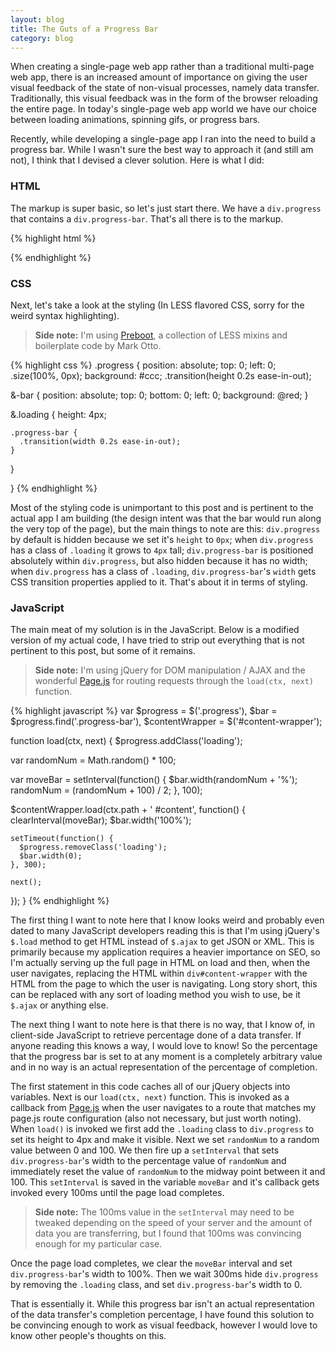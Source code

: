 ```yaml
---              
layout: blog
title: The Guts of a Progress Bar
category: blog
---
```

When creating a single-page web app rather than a traditional multi-page web app, there is an increased amount of importance on giving the user visual feedback of the state of non-visual processes, namely data transfer. Traditionally, this visual feedback was in the form of the browser reloading the entire page. In today's single-page web app world we have our choice between loading animations, spinning gifs, or progress bars. 

Recently, while developing a single-page app I ran into the need to build a progress bar. While I wasn't sure the best way to approach it (and still am not), I think that I devised a clever solution. Here is what I did:

### HTML

The markup is super basic, so let's just start there. We have a `div.progress` that contains a `div.progress-bar`. That's all there is to the markup.

{% highlight html %}
<div class="progress">
  <div class="progress-bar"></div>
</div>
{% endhighlight %}

### CSS

Next, let's take a look at the styling (In LESS flavored CSS, sorry for the weird syntax highlighting).

> **Side note:** I'm using [Preboot](http://getpreboot.com/), a collection of LESS mixins and boilerplate code by Mark Otto. 

{% highlight css %}
.progress {
  position: absolute;
  top: 0;
  left: 0;
  .size(100%, 0px);
  background: #ccc;
  .transition(height 0.2s ease-in-out);

  &-bar {
    position: absolute;
    top: 0;
    bottom: 0;
    left: 0;
    background: @red;
  }

  &.loading {
    height: 4px;

    .progress-bar {
      .transition(width 0.2s ease-in-out);
    }

  }

}
{% endhighlight %}

Most of the styling code is unimportant to this post and is pertinent to the actual app I am building (the design intent was that the bar would run along the very top of the page), but the main things to note are this: `div.progress` by default is hidden because we set it's `height` to `0px`; when `div.progress` has a class of `.loading` it grows to `4px` tall; `div.progress-bar` is positioned absolutely within `div.progress`, but also hidden because it has no width; when `div.progress` has a class of `.loading`, `div.progress-bar`'s `width` gets CSS transition properties applied to it. That's about it in terms of styling.

### JavaScript

The main meat of my solution is in the JavaScript. Below is a modified version of my actual code, I have tried to strip out everything that is not pertinent to this post, but some of it remains.

> **Side note:** I'm using jQuery for DOM manipulation / AJAX and the wonderful [Page.js](http://visionmedia.github.io/page.js/) for routing requests through the `load(ctx, next)` function.

{% highlight javascript %}
var $progress = $('.progress'),
    $bar = $progress.find('.progress-bar'),
    $contentWrapper = $('#content-wrapper');

function load(ctx, next) {
  $progress.addClass('loading');

  var randomNum = Math.random() * 100;

  var moveBar = setInterval(function() {
    $bar.width(randomNum + '%');
    randomNum = (randomNum + 100) / 2;
  }, 100);

  $contentWrapper.load(ctx.path + ' #content', function() {
    clearInterval(moveBar);
    $bar.width('100%');
    
    setTimeout(function() {
      $progress.removeClass('loading');
      $bar.width(0);
    }, 300);
    
    next();
  }); 
}
{% endhighlight %}

The first thing I want to note here that I know looks weird and probably even dated to many JavaScript developers reading this is that I'm using jQuery's `$.load` method to get HTML instead of `$.ajax` to get JSON or XML. This is primarily because my application requires a heavier importance on SEO, so I'm actually serving up the full page in HTML on load and then, when the user navigates, replacing the HTML within `div#content-wrapper` with the HTML from the page to which the user is navigating. Long story short, this can be replaced with any sort of loading method you wish to use, be it `$.ajax` or anything else. 

The next thing I want to note here is that there is no way, that I know of, in client-side JavaScript to retrieve percentage done of a data transfer. If anyone reading this knows a way, I would love to know! So the percentage that the progress bar is set to at any moment is a completely arbitrary value and in no way is an actual representation of the percentage of completion.

The first statement in this code caches all of our jQuery objects into variables. Next is our `load(ctx, next)` function. This is invoked as a callback from [Page.js](http://visionmedia.github.io/page.js/) when the user navigates to a route that matches my page.js route configuration (also not necessary, but just worth noting). When `load()` is invoked we first add the `.loading` class to `div.progress` to set its height to 4px and make it visible. Next we set `randomNum` to a random value between 0 and 100. We then fire up a `setInterval` that sets `div.progress-bar`'s width to the percentage value of `randomNum` and immediately reset the value of `randomNum` to the midway point between it and 100. This `setInterval` is saved in the variable `moveBar` and it's callback gets invoked every 100ms until the page load completes. 

> **Side note:** The 100ms value in the `setInterval` may need to be tweaked depending on the speed of your server and the amount of data you are transferring, but I found that 100ms was convincing enough for my particular case.

Once the page load completes, we clear the `moveBar` interval and set `div.progress-bar`'s width to 100%. Then we wait 300ms hide `div.progress` by removing the `.loading` class, and set `div.progress-bar`'s width to 0. 

That is essentially it. While this progress bar isn't an actual representation of the data transfer's completion percentage, I have found this solution to be convincing enough to work as visual feedback, however I would love to know other people's thoughts on this.